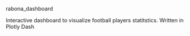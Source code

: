 rabona_dashboard

Interactive dashboard to visualize football players statitstics. Written in Plotly Dash
